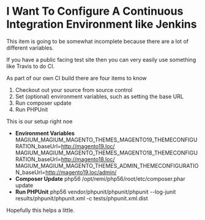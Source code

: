 # I Want To Configure A Continuous Integration Environment like Jenkins

This item is going to be somewhat incomplete because there are a lot of different variables.

If you have a public facing test site then you can very easily use something like Travis to do CI.

As part of our own CI build there are four items to know

1. Checkout out your source from source control
2. Set (optional) environment variables, such as setting the base URL
3. Run composer update
4. Run PHPUnit

This is our setup right noe

* **Environment Variables**
MAGIUM_MAGIUM_MAGENTO_THEMES_MAGENTO19_THEMECONFIGURATION_baseUrl=http://magento19.loc/
MAGIUM_MAGIUM_MAGENTO_THEMES_MAGENTO18_THEMECONFIGURATION_baseUrl=http://magento18.loc/
MAGIUM_MAGIUM_MAGENTO_THEMES_ADMIN_THEMECONFIGURATION_baseUrl=http://magento19.loc/admin/
* **Composer Update**
php56 /opt/remi/php56/root/etc/composer.phar update
* **Run PHPUnit**
php56 vendor/phpunit/phpunit/phpunit --log-junit results/phpunit/phpunit.xml -c tests/phpunit.xml.dist

Hopefully this helps a little.